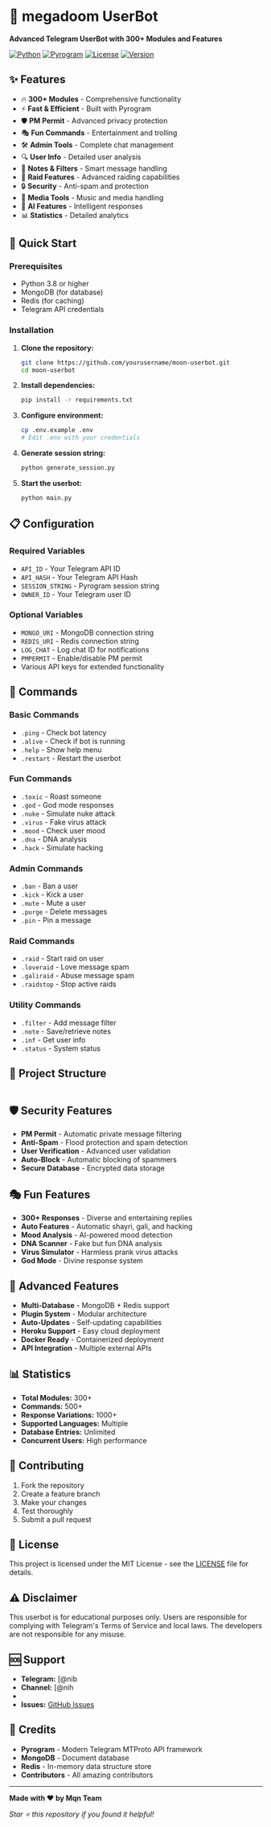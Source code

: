 # 🌙 megadoom UserBot

**Advanced Telegram UserBot with 300+ Modules and Features**

[![Python](https://img.shields.io/badge/Python-3.8+-blue.svg)](https://python.org)
[![Pyrogram](https://img.shields.io/badge/Pyrogram-2.0+-green.svg)](https://pyrogram.org)
[![License](https://img.shields.io/badge/License-MIT-yellow.svg)](LICENSE)
[![Version](https://img.shields.io/badge/Version-3.4.5-red.svg)](https://github.com/yourusername/moon-userbot)

## ✨ Features

- 🔥 **300+ Modules** - Comprehensive functionality
- ⚡ **Fast & Efficient** - Built with Pyrogram
- 🛡️ **PM Permit** - Advanced privacy protection
- 🎭 **Fun Commands** - Entertainment and trolling
- 🛠️ **Admin Tools** - Complete chat management
- 🔍 **User Info** - Detailed user analysis
- 📝 **Notes & Filters** - Smart message handling
- 🚀 **Raid Features** - Advanced raiding capabilities
- 🔒 **Security** - Anti-spam and protection
- 🎵 **Media Tools** - Music and media handling
- 🤖 **AI Features** - Intelligent responses
- 📊 **Statistics** - Detailed analytics

## 🚀 Quick Start

### Prerequisites

- Python 3.8 or higher
- MongoDB (for database)
- Redis (for caching)
- Telegram API credentials

### Installation

1. **Clone the repository:**
   ```bash
   git clone https://github.com/yourusername/moon-userbot.git
   cd moon-userbot
   ```

2. **Install dependencies:**
   ```bash
   pip install -r requirements.txt
   ```

3. **Configure environment:**
   ```bash
   cp .env.example .env
   # Edit .env with your credentials
   ```

4. **Generate session string:**
   ```bash
   python generate_session.py
   ```

5. **Start the userbot:**
   ```bash
   python main.py
   ```

## 📋 Configuration

### Required Variables

- `API_ID` - Your Telegram API ID
- `API_HASH` - Your Telegram API Hash
- `SESSION_STRING` - Pyrogram session string
- `OWNER_ID` - Your Telegram user ID

### Optional Variables

- `MONGO_URI` - MongoDB connection string
- `REDIS_URI` - Redis connection string
- `LOG_CHAT` - Log chat ID for notifications
- `PMPERMIT` - Enable/disable PM permit
- Various API keys for extended functionality

## 🔧 Commands

### Basic Commands
- `.ping` - Check bot latency
- `.alive` - Check if bot is running
- `.help` - Show help menu
- `.restart` - Restart the userbot

### Fun Commands
- `.toxic` - Roast someone
- `.god` - God mode responses
- `.nuke` - Simulate nuke attack
- `.virus` - Fake virus attack
- `.mood` - Check user mood
- `.dna` - DNA analysis
- `.hack` - Simulate hacking

### Admin Commands
- `.ban` - Ban a user
- `.kick` - Kick a user
- `.mute` - Mute a user
- `.purge` - Delete messages
- `.pin` - Pin a message

### Raid Commands
- `.raid` - Start raid on user
- `.loveraid` - Love message spam
- `.galiraid` - Abuse message spam
- `.raidstop` - Stop active raids

### Utility Commands
- `.filter` - Add message filter
- `.note` - Save/retrieve notes
- `.inf` - Get user info
- `.status` - System status

## 📁 Project Structure

```
```

## 🛡️ Security Features

- **PM Permit** - Automatic private message filtering
- **Anti-Spam** - Flood protection and spam detection
- **User Verification** - Advanced user validation
- **Auto-Block** - Automatic blocking of spammers
- **Secure Database** - Encrypted data storage

## 🎭 Fun Features

- **300+ Responses** - Diverse and entertaining replies
- **Auto Features** - Automatic shayri, gali, and hacking
- **Mood Analysis** - AI-powered mood detection
- **DNA Scanner** - Fake but fun DNA analysis
- **Virus Simulator** - Harmless prank virus attacks
- **God Mode** - Divine response system

## 🔧 Advanced Features

- **Multi-Database** - MongoDB + Redis support
- **Plugin System** - Modular architecture
- **Auto-Updates** - Self-updating capabilities
- **Heroku Support** - Easy cloud deployment
- **Docker Ready** - Containerized deployment
- **API Integration** - Multiple external APIs

## 📊 Statistics

- **Total Modules:** 300+
- **Commands:** 500+
- **Response Variations:** 1000+
- **Supported Languages:** Multiple
- **Database Entries:** Unlimited
- **Concurrent Users:** High performance

## 🤝 Contributing

1. Fork the repository
2. Create a feature branch
3. Make your changes
4. Test thoroughly
5. Submit a pull request

## 📄 License

This project is licensed under the MIT License - see the [LICENSE](LICENSE) file for details.

## ⚠️ Disclaimer

This userbot is for educational purposes only. Users are responsible for complying with Telegram's Terms of Service and local laws. The developers are not responsible for any misuse.

## 🆘 Support

- **Telegram:** [@nib
- **Channel:** [@nih
- 
- **Issues:** [GitHub Issues]()

## 🌟 Credits

- **Pyrogram** - Modern Telegram MTProto API framework
- **MongoDB** - Document database
- **Redis** - In-memory data structure store
- **Contributors** - All amazing contributors

---

**Made with ❤️ by Mqn Team**

*Star ⭐ this repository if you found it helpful!*
